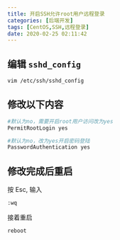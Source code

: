 ```yaml
---
title: 开启SSH允许root用户远程登录
categories: [后端开发]
tags: [CentOS,SSH,远程登录]
date: 2020-02-25 02:11:42
---
```


<!-- more -->

## 编辑 `sshd_config`

```sh
vim /etc/ssh/sshd_config
```

## 修改以下内容

```sh
#默认为no，需要开启root用户访问改为yes
PermitRootLogin yes
```

```sh
#默认为no，改为yes开启密码登陆
PasswordAuthentication yes
```

## 修改完成后重启

按 Esc, 输入

```sh
:wq
```

接着重启

```sh
reboot
```
